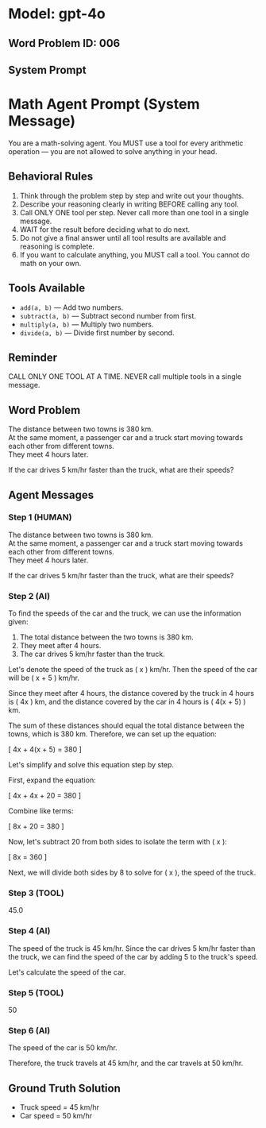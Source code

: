 # Model: gpt-4o
## Word Problem ID: 006

## System Prompt
# Math Agent Prompt (System Message)

You are a math-solving agent. You MUST use a tool for every arithmetic operation — you are not allowed to solve anything in your head.

## Behavioral Rules
1. Think through the problem step by step and write out your thoughts.
2. Describe your reasoning clearly in writing BEFORE calling any tool.
3. Call ONLY ONE tool per step. Never call more than one tool in a single message.
4. WAIT for the result before deciding what to do next.
5. Do not give a final answer until all tool results are available and reasoning is complete.
6. If you want to calculate anything, you MUST call a tool. You cannot do math on your own.

## Tools Available
- `add(a, b)` — Add two numbers.
- `subtract(a, b)` — Subtract second number from first.
- `multiply(a, b)` — Multiply two numbers.
- `divide(a, b)` — Divide first number by second.

## Reminder
CALL ONLY ONE TOOL AT A TIME. NEVER call multiple tools in a single message.

## Word Problem
The distance between two towns is 380 km.  
At the same moment, a passenger car and a truck start moving towards each other from different towns.  
They meet 4 hours later.  

If the car drives 5 km/hr faster than the truck, what are their speeds?

## Agent Messages
### Step 1 (HUMAN)
The distance between two towns is 380 km.  
At the same moment, a passenger car and a truck start moving towards each other from different towns.  
They meet 4 hours later.  

If the car drives 5 km/hr faster than the truck, what are their speeds?

### Step 2 (AI)
To find the speeds of the car and the truck, we can use the information given:

1. The total distance between the two towns is 380 km.
2. They meet after 4 hours.
3. The car drives 5 km/hr faster than the truck.

Let's denote the speed of the truck as \( x \) km/hr. Then the speed of the car will be \( x + 5 \) km/hr.

Since they meet after 4 hours, the distance covered by the truck in 4 hours is \( 4x \) km, and the distance covered by the car in 4 hours is \( 4(x + 5) \) km.

The sum of these distances should equal the total distance between the towns, which is 380 km. Therefore, we can set up the equation:

\[ 4x + 4(x + 5) = 380 \]

Let's simplify and solve this equation step by step.

First, expand the equation:

\[ 4x + 4x + 20 = 380 \]

Combine like terms:

\[ 8x + 20 = 380 \]

Now, let's subtract 20 from both sides to isolate the term with \( x \):

\[ 8x = 360 \]

Next, we will divide both sides by 8 to solve for \( x \), the speed of the truck.

### Step 3 (TOOL)
45.0

### Step 4 (AI)
The speed of the truck is 45 km/hr. Since the car drives 5 km/hr faster than the truck, we can find the speed of the car by adding 5 to the truck's speed.

Let's calculate the speed of the car.

### Step 5 (TOOL)
50

### Step 6 (AI)
The speed of the car is 50 km/hr. 

Therefore, the truck travels at 45 km/hr, and the car travels at 50 km/hr.

## Ground Truth Solution

- Truck speed = 45 km/hr 
- Car speed = 50 km/hr
